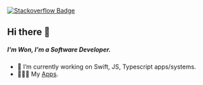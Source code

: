 

<!--
**trilliwon/trilliwon** is a ✨ _special_ ✨ repository because its `README.md` (this file) appears on your GitHub profile.
-->

[![Stackoverflow Badge](https://img.shields.io/badge/-Stackoverflow-4CA143?style=flat-square&logo=Stackoverflow&logoColor=white&link=https://stackoverflow.com/users/8813422/won)](https://stackoverflow.com/users/8813422/won)

## Hi there 👋
##### I'm Won, I'm a Software Developer.

- 🔭 I’m currently working on Swift, JS, Typescript apps/systems.
- 👨🏻‍💻 My [Apps](https://apps.apple.com/tt/developer/won-jo/id1050731374).
